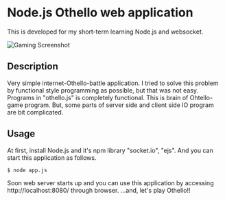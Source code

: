 Node.js Othello web application
===============================
This is developed for my short-term learning Node.js and websocket.

![Gaming Screenshot](https://raw.githubusercontent.com/wiki/sawaken/node.js-othello/images/screenshot_small.png)

Description
-----------
Very simple internet-Othello-battle application.
I tried to solve this problem by functional style programming as possible, but that was not easy.
Programs in "othello.js" is completely functional. This is brain of Ohtello-game program.
But, some parts of server side and client side IO program are bit complicated.

Usage
-----
At first, install Node.js and it's npm library "socket.io", "ejs".
And you can start this application as follows.

    $ node app.js

Soon web server starts up and you can use this application by accessing http://localhost:8080/ through browser.
...and, let's play Othello!!


